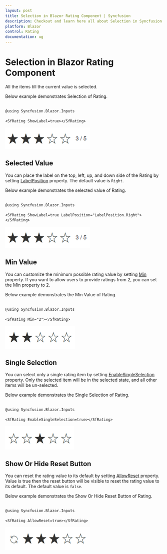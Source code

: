 ```yaml
---
layout: post
title: Selection in Blazor Rating Component | Syncfusion
description: Checkout and learn here all about Selection in Syncfusion Blazor Rating component and much more.
platform: Blazor
control: Rating
documentation: ug
---
```


# Selection in Blazor Rating Component

All the items till the current value is selected.

Below example demonstrates Selection of Rating.

```cshtml

@using Syncfusion.Blazor.Inputs

<SfRating ShowLabel=true></SfRating>

```

![Blazor Rating Component with Selction](./images/blazor-rating-label.png)

## Selected Value
You can place the label on the top, left, up, and down side of the Rating by setting [LabelPosition](https://help.syncfusion.com/cr/blazor/Syncfusion.Blazor.Inputs.SfRating.html#Syncfusion_Blazor_Inputs_SfRating_LabelPosition) property. The default value is `Right`.

Below example demonstrates the selected value of Rating.

```cshtml

@using Syncfusion.Blazor.Inputs

<SfRating ShowLabel=true LabelPosition="LabelPosition.Right"></SfRating>

```

![Blazor Rating Component with Selected Value](./images/blazor-rating-label.png)

## Min Value

You can customize the minimum possible rating value by setting [Min](https://help.syncfusion.com/cr/blazor/Syncfusion.Blazor.Inputs.SfRating.html#Syncfusion_Blazor_Inputs_SfRating_Min) property. If you want to allow users to provide ratings from 2, you can set the Min property to 2.

Below example demonstrates the Min Value of Rating.

```cshtml

@using Syncfusion.Blazor.Inputs

<SfRating Min="2"></SfRating>

```

![Blazor Rating Component with Label Template](./images/blazor-rating-min.png)

## Single Selection

You can select only a single rating item by setting [EnableSingleSelection](https://help.syncfusion.com/cr/blazor/Syncfusion.Blazor.Inputs.SfRating.html#Syncfusion_Blazor_Inputs_SfRating_EnableSingleSelection) property. Only the selected item will be in the selected state, and all other items will be un-selected.

Below example demonstrates the Single Selection of Rating.

```cshtml

@using Syncfusion.Blazor.Inputs

<SfRating EnableSingleSelection=true></SfRating>

```

![Blazor Rating Component with Single Selection](./images/blazor-rating-single-selection.png)

## Show Or Hide Reset Button

You can reset the rating value to its default by setting [AllowReset](https://help.syncfusion.com/cr/blazor/Syncfusion.Blazor.Inputs.SfRating.html#Syncfusion_Blazor_Inputs_SfRating_AllowReset) property. Value is true then the reset button will be visible to reset the rating value to its default. The default value is `false`.

Below example demonstrates the Show Or Hide Reset Button of Rating.

```cshtml

@using Syncfusion.Blazor.Inputs

<SfRating AllowReset=true></SfRating>

```

![Blazor Rating Component with Label Template](./images/blazor-rating-allow-reset.png)